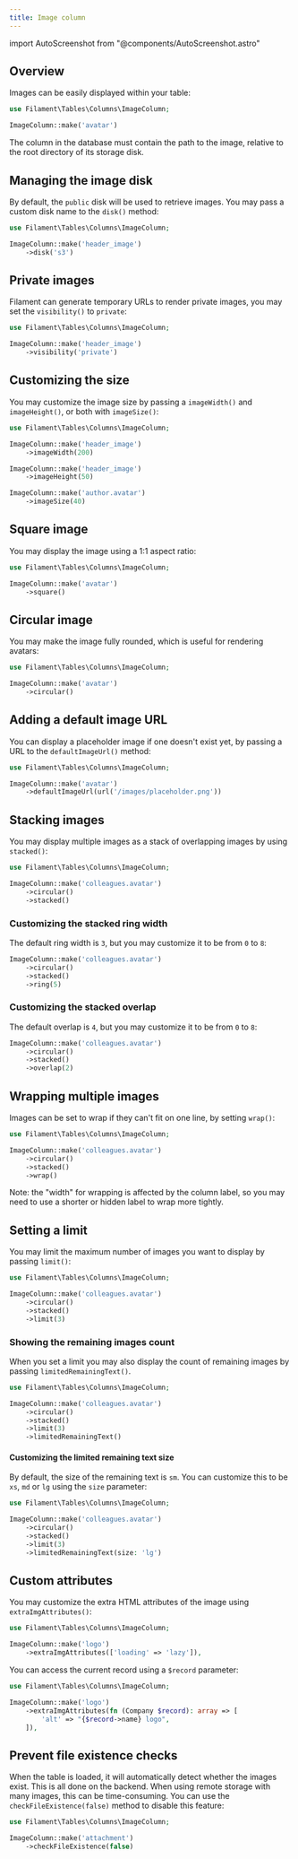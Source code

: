 ```yaml
---
title: Image column
---
```

import AutoScreenshot from "@components/AutoScreenshot.astro"

## Overview

Images can be easily displayed within your table:

```php
use Filament\Tables\Columns\ImageColumn;

ImageColumn::make('avatar')
```

The column in the database must contain the path to the image, relative to the root directory of its storage disk.

<AutoScreenshot name="tables/columns/image/simple" alt="Image column" version="4.x" />

## Managing the image disk

By default, the `public` disk will be used to retrieve images. You may pass a custom disk name to the `disk()` method:

```php
use Filament\Tables\Columns\ImageColumn;

ImageColumn::make('header_image')
    ->disk('s3')
```

## Private images

Filament can generate temporary URLs to render private images, you may set the `visibility()` to `private`:

```php
use Filament\Tables\Columns\ImageColumn;

ImageColumn::make('header_image')
    ->visibility('private')
```

## Customizing the size

You may customize the image size by passing a `imageWidth()` and `imageHeight()`, or both with `imageSize()`:

```php
use Filament\Tables\Columns\ImageColumn;

ImageColumn::make('header_image')
    ->imageWidth(200)

ImageColumn::make('header_image')
    ->imageHeight(50)

ImageColumn::make('author.avatar')
    ->imageSize(40)
```

## Square image

You may display the image using a 1:1 aspect ratio:

```php
use Filament\Tables\Columns\ImageColumn;

ImageColumn::make('avatar')
    ->square()
```

<AutoScreenshot name="tables/columns/image/square" alt="Square image column" version="4.x" />

## Circular image

You may make the image fully rounded, which is useful for rendering avatars:

```php
use Filament\Tables\Columns\ImageColumn;

ImageColumn::make('avatar')
    ->circular()
```

<AutoScreenshot name="tables/columns/image/circular" alt="Circular image column" version="4.x" />

## Adding a default image URL

You can display a placeholder image if one doesn't exist yet, by passing a URL to the `defaultImageUrl()` method:

```php
use Filament\Tables\Columns\ImageColumn;

ImageColumn::make('avatar')
    ->defaultImageUrl(url('/images/placeholder.png'))
```

## Stacking images

You may display multiple images as a stack of overlapping images by using `stacked()`:

```php
use Filament\Tables\Columns\ImageColumn;

ImageColumn::make('colleagues.avatar')
    ->circular()
    ->stacked()
```

<AutoScreenshot name="tables/columns/image/stacked" alt="Stacked image column" version="4.x" />

### Customizing the stacked ring width

The default ring width is `3`, but you may customize it to be from `0` to `8`:

```php
ImageColumn::make('colleagues.avatar')
    ->circular()
    ->stacked()
    ->ring(5)
```

### Customizing the stacked overlap

The default overlap is `4`, but you may customize it to be from `0` to `8`:

```php
ImageColumn::make('colleagues.avatar')
    ->circular()
    ->stacked()
    ->overlap(2)
```

## Wrapping multiple images

Images can be set to wrap if they can't fit on one line, by setting `wrap()`:

```php
use Filament\Tables\Columns\ImageColumn;

ImageColumn::make('colleagues.avatar')
    ->circular()
    ->stacked()
    ->wrap()
```

Note: the "width" for wrapping is affected by the column label, so you may need to use a shorter or hidden label to wrap more tightly.

## Setting a limit

You may limit the maximum number of images you want to display by passing `limit()`:

```php
use Filament\Tables\Columns\ImageColumn;

ImageColumn::make('colleagues.avatar')
    ->circular()
    ->stacked()
    ->limit(3)
```

<AutoScreenshot name="tables/columns/image/limited" alt="Limited image column" version="4.x" />

### Showing the remaining images count

When you set a limit you may also display the count of remaining images by passing `limitedRemainingText()`. 

```php
use Filament\Tables\Columns\ImageColumn;

ImageColumn::make('colleagues.avatar')
    ->circular()
    ->stacked()
    ->limit(3)
    ->limitedRemainingText()
```

<AutoScreenshot name="tables/columns/image/limited-remaining-text" alt="Limited image column with remaining text" version="4.x" />

#### Customizing the limited remaining text size

By default, the size of the remaining text is `sm`. You can customize this to be `xs`, `md` or `lg` using the `size` parameter:

```php
use Filament\Tables\Columns\ImageColumn;

ImageColumn::make('colleagues.avatar')
    ->circular()
    ->stacked()
    ->limit(3)
    ->limitedRemainingText(size: 'lg')
```

## Custom attributes

You may customize the extra HTML attributes of the image using `extraImgAttributes()`:

```php
use Filament\Tables\Columns\ImageColumn;

ImageColumn::make('logo')
    ->extraImgAttributes(['loading' => 'lazy']),
```

You can access the current record using a `$record` parameter:

```php
use Filament\Tables\Columns\ImageColumn;

ImageColumn::make('logo')
    ->extraImgAttributes(fn (Company $record): array => [
        'alt' => "{$record->name} logo",
    ]),
```

## Prevent file existence checks

When the table is loaded, it will automatically detect whether the images exist. This is all done on the backend. When using remote storage with many images, this can be time-consuming. You can use the `checkFileExistence(false)` method to disable this feature:

```php
use Filament\Tables\Columns\ImageColumn;

ImageColumn::make('attachment')
    ->checkFileExistence(false)
```
